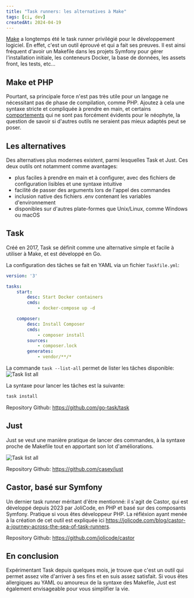 ```yaml
---
title: "Task runners: les alternatives à Make"
tags: [ci, dev]
createdAt: 2024-04-19
---
```


[Make](https://fr.wikipedia.org/wiki/Make) a longtemps été le task runner privilégié pour le développement logiciel. En effet, c'est un outil éprouvé et qui a fait ses preuves. Il est ainsi fréquent d'avoir un Makefile dans les projets Symfony pour gérer l'installation initiale, les conteneurs Docker, la base de données, les assets front, les tests, etc...

## Make et PHP

Pourtant, sa principale force n'est pas très utile pour un langage ne nécessitant pas de phase de compilation, comme PHP. Ajoutez à cela une syntaxe stricte et compliquée à prendre en main, et certains [comportements](https://github.com/casey/just?tab=readme-ov-file#what-are-the-idiosyncrasies-of-make-that-just-avoids) qui ne sont pas forcément évidents pour le néophyte, la question de savoir si d'autres outils ne seraient pas mieux adaptés peut se poser.

## Les alternatives

Des alternatives plus modernes existent, parmi lesquelles Task et Just. Ces deux outils ont notamment comme avantages:
- plus faciles à prendre en main et à configurer, avec des fichiers de configuration lisibles et une syntaxe intuitive
- facilité de passer des arguments lors de l'appel des commandes
- inclusion native des fichiers .env contenant les variables d'environnement
- disponibles sur d'autres plate-formes que Unix/Linux, comme Windows ou macOS

## Task

Créé en 2017, Task se définit comme une alternative simple et facile à utiliser à Make, et est développé en Go.


La configuration des tâches se fait en YAML via un fichier `Taskfile.yml`:
```yaml
version: '3'

tasks:  
    start:
        desc: Start Docker containers
        cmds:
            - docker-compose up -d

    composer:
        desc: Install Composer
        cmds:
            - composer install
        sources:
            - composer.lock
        generates:
            - vendor/**/*
```

La commande `task --list-all` permet de lister les tâches disponible:
![Task list all](/images/content/task-list-all.png)

La syntaxe pour lancer les tâches est la suivante:
```sh
task install
```

Repository Github: <https://github.com/go-task/task>

## Just

Just se veut une manière pratique de lancer des commandes, à la syntaxe proche de Makefile tout en apportant son lot d'améliorations.

![Task list all](/images/content/just.png)

Repository Github: <https://github.com/casey/just>

## Castor, basé sur Symfony

Un dernier task runner méritant d'être mentionné: il s'agit de Castor, qui est développé depuis 2023 par JoliCode, en PHP et basé sur des composants Symfony. Pratique si vous êtes développeur PHP. La réfléxion ayant menée à la création de cet outil est expliquée ici <https://jolicode.com/blog/castor-a-journey-across-the-sea-of-task-runners>.

Repository Github: <https://github.com/jolicode/castor>

## En conclusion

Expérimentant Task depuis quelques mois, je trouve que c'est un outil qui permet assez vite d'arriver à ses fins et en suis assez satisfait. Si vous êtes allergiques au YAML ou amoureux de la syntaxe des Makefile, Just est également envisageable pour vous simplifier la vie.
